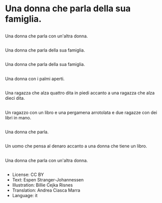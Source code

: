 # Una donna che parla della sua famiglia.

##
Una donna che parla con un'altra donna.

##
Una donna che parla della sua famiglia.

##
Una donna che parla della sua famiglia.

##
Una donna con i palmi aperti.

##
Una ragazza che alza quattro dita in piedi accanto a una ragazza che alza dieci dita.

##
Un ragazzo con un libro e una pergamena arrotolata e due ragazze con dei libri in mano.

##
Una donna che parla.

##
Un uomo che pensa al denaro accanto a una donna che tiene un libro.

##
Una donna che parla con un'altra donna.

##
* License: CC BY
* Text: Espen Stranger-Johannessen
* Illustration: Billie Cejka Risnes
* Translation: Andrea Ciasca Marra
* Language: it
